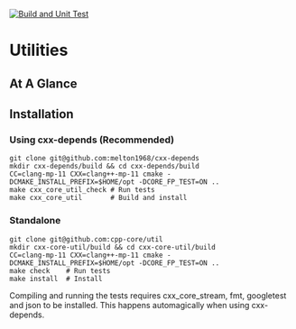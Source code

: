 [![Build and Unit Test](https://github.com/cpp-core/util/actions/workflows/build.yaml/badge.svg)](https://github.com/cpp-core/util/actions/workflows/build.yaml)

# Utilities


## At A Glance


## Installation

### Using cxx-depends (Recommended)

    git clone git@github.com:melton1968/cxx-depends
	mkdir cxx-depends/build && cd cxx-depends/build
    CC=clang-mp-11 CXX=clang++-mp-11 cmake -DCMAKE_INSTALL_PREFIX=$HOME/opt -DCORE_FP_TEST=ON ..
	make cxx_core_util_check # Run tests
	make cxx_core_util       # Build and install
	
### Standalone

	git clone git@github.com:cpp-core/util
	mkdir cxx-core-util/build && cd cxx-core-util/build
    CC=clang-mp-11 CXX=clang++-mp-11 cmake -DCMAKE_INSTALL_PREFIX=$HOME/opt -DCORE_FP_TEST=ON ..
	make check    # Run tests
	make install  # Install
	
Compiling and running the tests requires cxx_core_stream, fmt,
googletest and json to be installed. This happens automagically when
using cxx-depends.
	
	
